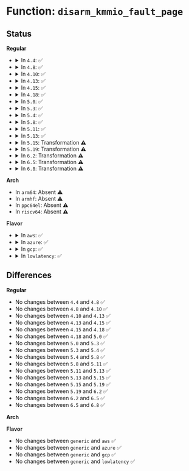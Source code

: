 # Function: <code>disarm_kmmio_fault_page</code>

## Status
<b>Regular</b>
<ul>
<li>
<details>
<summary>In <code>4.4</code>: ✅</summary>

```c
void disarm_kmmio_fault_page(struct kmmio_fault_page *f);
```

**Collision:** Unique Static

**Inline:** No

**Transformation:** False

**Instances:**

```
In arch/x86/mm/kmmio.c (ffffffff810730b0)
Location: arch/x86/mm/kmmio.c:190
Inline: False
Direct callers:
  - arch/x86/mm/kmmio.c:unregister_kmmio_probe
  - arch/x86/mm/kmmio.c:kmmio_handler
  - arch/x86/mm/kmmio.c:kmmio_handler
```
**Symbols:**

```
ffffffff810730b0-ffffffff810730fd: disarm_kmmio_fault_page (STB_LOCAL)
```
</details>
</li>
<li>
<details>
<summary>In <code>4.8</code>: ✅</summary>

```c
void disarm_kmmio_fault_page(struct kmmio_fault_page *f);
```

**Collision:** Unique Static

**Inline:** No

**Transformation:** False

**Instances:**

```
In arch/x86/mm/kmmio.c (ffffffff81074660)
Location: arch/x86/mm/kmmio.c:201
Inline: False
Direct callers:
  - arch/x86/mm/kmmio.c:unregister_kmmio_probe
  - arch/x86/mm/kmmio.c:kmmio_handler
  - arch/x86/mm/kmmio.c:kmmio_handler
```
**Symbols:**

```
ffffffff81074660-ffffffff810746ad: disarm_kmmio_fault_page (STB_LOCAL)
```
</details>
</li>
<li>
<details>
<summary>In <code>4.10</code>: ✅</summary>

```c
void disarm_kmmio_fault_page(struct kmmio_fault_page *f);
```

**Collision:** Unique Static

**Inline:** No

**Transformation:** False

**Instances:**

```
In arch/x86/mm/kmmio.c (ffffffff810781e0)
Location: arch/x86/mm/kmmio.c:201
Inline: False
Direct callers:
  - arch/x86/mm/kmmio.c:unregister_kmmio_probe
  - arch/x86/mm/kmmio.c:kmmio_handler
  - arch/x86/mm/kmmio.c:kmmio_handler
```
**Symbols:**

```
ffffffff810781e0-ffffffff8107822d: disarm_kmmio_fault_page (STB_LOCAL)
```
</details>
</li>
<li>
<details>
<summary>In <code>4.13</code>: ✅</summary>

```c
void disarm_kmmio_fault_page(struct kmmio_fault_page *f);
```

**Collision:** Unique Static

**Inline:** No

**Transformation:** False

**Instances:**

```
In arch/x86/mm/kmmio.c (ffffffff81076a70)
Location: arch/x86/mm/kmmio.c:201
Inline: False
Direct callers:
  - arch/x86/mm/kmmio.c:unregister_kmmio_probe
  - arch/x86/mm/kmmio.c:kmmio_handler
  - arch/x86/mm/kmmio.c:kmmio_handler
```
**Symbols:**

```
ffffffff81076a70-ffffffff81076ab3: disarm_kmmio_fault_page (STB_LOCAL)
```
</details>
</li>
<li>
<details>
<summary>In <code>4.15</code>: ✅</summary>

```c
void disarm_kmmio_fault_page(struct kmmio_fault_page *f);
```

**Collision:** Unique Static

**Inline:** No

**Transformation:** False

**Instances:**

```
In arch/x86/mm/kmmio.c (ffffffff8107ce20)
Location: arch/x86/mm/kmmio.c:202
Inline: False
Direct callers:
  - arch/x86/mm/kmmio.c:unregister_kmmio_probe
  - arch/x86/mm/kmmio.c:kmmio_handler
  - arch/x86/mm/kmmio.c:kmmio_handler
```
**Symbols:**

```
ffffffff8107ce20-ffffffff8107ce63: disarm_kmmio_fault_page (STB_LOCAL)
```
</details>
</li>
<li>
<details>
<summary>In <code>4.18</code>: ✅</summary>

```c
void disarm_kmmio_fault_page(struct kmmio_fault_page *f);
```

**Collision:** Unique Static

**Inline:** No

**Transformation:** False

**Instances:**

```
In arch/x86/mm/kmmio.c (ffffffff8107fed0)
Location: arch/x86/mm/kmmio.c:207
Inline: False
Direct callers:
  - arch/x86/mm/kmmio.c:unregister_kmmio_probe
  - arch/x86/mm/kmmio.c:kmmio_handler
  - arch/x86/mm/kmmio.c:kmmio_handler
```
**Symbols:**

```
ffffffff8107fed0-ffffffff8107ff13: disarm_kmmio_fault_page (STB_LOCAL)
```
</details>
</li>
<li>
<details>
<summary>In <code>5.0</code>: ✅</summary>

```c
void disarm_kmmio_fault_page(struct kmmio_fault_page *f);
```

**Collision:** Unique Static

**Inline:** No

**Transformation:** False

**Instances:**

```
In arch/x86/mm/kmmio.c (ffffffff81086a10)
Location: arch/x86/mm/kmmio.c:207
Inline: False
Direct callers:
  - arch/x86/mm/kmmio.c:unregister_kmmio_probe
  - arch/x86/mm/kmmio.c:kmmio_handler
  - arch/x86/mm/kmmio.c:kmmio_handler
```
**Symbols:**

```
ffffffff81086a10-ffffffff81086a53: disarm_kmmio_fault_page (STB_LOCAL)
```
</details>
</li>
<li>
<details>
<summary>In <code>5.3</code>: ✅</summary>

```c
void disarm_kmmio_fault_page(struct kmmio_fault_page *f);
```

**Collision:** Unique Static

**Inline:** No

**Transformation:** False

**Instances:**

```
In arch/x86/mm/kmmio.c (ffffffff8108a610)
Location: arch/x86/mm/kmmio.c:207
Inline: False
Direct callers:
  - arch/x86/mm/kmmio.c:unregister_kmmio_probe
  - arch/x86/mm/kmmio.c:kmmio_handler
  - arch/x86/mm/kmmio.c:kmmio_handler
```
**Symbols:**

```
ffffffff8108a610-ffffffff8108a653: disarm_kmmio_fault_page (STB_LOCAL)
```
</details>
</li>
<li>
<details>
<summary>In <code>5.4</code>: ✅</summary>

```c
void disarm_kmmio_fault_page(struct kmmio_fault_page *f);
```

**Collision:** Unique Static

**Inline:** No

**Transformation:** False

**Instances:**

```
In arch/x86/mm/kmmio.c (ffffffff8108b280)
Location: arch/x86/mm/kmmio.c:207
Inline: False
Direct callers:
  - arch/x86/mm/kmmio.c:unregister_kmmio_probe
  - arch/x86/mm/kmmio.c:kmmio_handler
  - arch/x86/mm/kmmio.c:kmmio_handler
```
**Symbols:**

```
ffffffff8108b280-ffffffff8108b2c3: disarm_kmmio_fault_page (STB_LOCAL)
```
</details>
</li>
<li>
<details>
<summary>In <code>5.8</code>: ✅</summary>

```c
void disarm_kmmio_fault_page(struct kmmio_fault_page *f);
```

**Collision:** Unique Static

**Inline:** No

**Transformation:** False

**Instances:**

```
In arch/x86/mm/kmmio.c (ffffffff81092610)
Location: arch/x86/mm/kmmio.c:207
Inline: False
Direct callers:
  - arch/x86/mm/kmmio.c:unregister_kmmio_probe
  - arch/x86/mm/kmmio.c:kmmio_handler
  - arch/x86/mm/kmmio.c:kmmio_handler
```
**Symbols:**

```
ffffffff81092610-ffffffff81092656: disarm_kmmio_fault_page (STB_LOCAL)
```
</details>
</li>
<li>
<details>
<summary>In <code>5.11</code>: ✅</summary>

```c
void disarm_kmmio_fault_page(struct kmmio_fault_page *f);
```

**Collision:** Unique Static

**Inline:** No

**Transformation:** False

**Instances:**

```
In arch/x86/mm/kmmio.c (ffffffff81091ca0)
Location: arch/x86/mm/kmmio.c:207
Inline: False
Direct callers:
  - arch/x86/mm/kmmio.c:unregister_kmmio_probe
  - arch/x86/mm/kmmio.c:kmmio_handler
  - arch/x86/mm/kmmio.c:kmmio_handler
```
**Symbols:**

```
ffffffff81091ca0-ffffffff81091ce6: disarm_kmmio_fault_page (STB_LOCAL)
```
</details>
</li>
<li>
<details>
<summary>In <code>5.13</code>: ✅</summary>

```c
void disarm_kmmio_fault_page(struct kmmio_fault_page *f);
```

**Collision:** Unique Static

**Inline:** No

**Transformation:** False

**Instances:**

```
In arch/x86/mm/kmmio.c (ffffffff810927b0)
Location: arch/x86/mm/kmmio.c:207
Inline: False
Direct callers:
  - arch/x86/mm/kmmio.c:unregister_kmmio_probe
  - arch/x86/mm/kmmio.c:kmmio_handler
  - arch/x86/mm/kmmio.c:kmmio_handler
```
**Symbols:**

```
ffffffff810927b0-ffffffff810927f6: disarm_kmmio_fault_page (STB_LOCAL)
```
</details>
</li>
<li>
<details>
<summary>In <code>5.15</code>: Transformation ⚠️</summary>

```c
void disarm_kmmio_fault_page(struct kmmio_fault_page *f);
```

**Collision:** Unique Static

**Inline:** No

**Transformation:** True

**Instances:**

```
In arch/x86/mm/kmmio.c (0)
Location: arch/x86/mm/kmmio.c:207
Inline: False
Direct callers:
  - arch/x86/mm/kmmio.c:unregister_kmmio_probe
  - arch/x86/mm/kmmio.c:kmmio_handler
  - arch/x86/mm/kmmio.c:kmmio_handler
```
**Symbols:**

```
ffffffff810a24d0-ffffffff810a2526: disarm_kmmio_fault_page (STB_LOCAL)
ffffffff81ca1df1-ffffffff81ca1e06: disarm_kmmio_fault_page.cold (STB_LOCAL)
```
</details>
</li>
<li>
<details>
<summary>In <code>5.19</code>: Transformation ⚠️</summary>

```c
void disarm_kmmio_fault_page(struct kmmio_fault_page *f);
```

**Collision:** Unique Static

**Inline:** No

**Transformation:** True

**Instances:**

```
In arch/x86/mm/kmmio.c (0)
Location: arch/x86/mm/kmmio.c:207
Inline: False
Direct callers:
  - arch/x86/mm/kmmio.c:unregister_kmmio_probe
  - arch/x86/mm/kmmio.c:kmmio_handler
  - arch/x86/mm/kmmio.c:kmmio_handler
```
**Symbols:**

```
ffffffff810b6a90-ffffffff810b6b01: disarm_kmmio_fault_page (STB_LOCAL)
ffffffff81e5144c-ffffffff81e51461: disarm_kmmio_fault_page.cold (STB_LOCAL)
```
</details>
</li>
<li>
<details>
<summary>In <code>6.2</code>: Transformation ⚠️</summary>

```c
void disarm_kmmio_fault_page(struct kmmio_fault_page *f);
```

**Collision:** Unique Static

**Inline:** No

**Transformation:** True

**Instances:**

```
In arch/x86/mm/kmmio.c (0)
Location: arch/x86/mm/kmmio.c:213
Inline: False
Direct callers:
  - arch/x86/mm/kmmio.c:unregister_kmmio_probe
  - arch/x86/mm/kmmio.c:kmmio_handler
  - arch/x86/mm/kmmio.c:kmmio_handler
```
**Symbols:**

```
ffffffff810d1d30-ffffffff810d1da1: disarm_kmmio_fault_page (STB_LOCAL)
ffffffff82055187-ffffffff8205519c: disarm_kmmio_fault_page.cold (STB_LOCAL)
```
</details>
</li>
<li>
<details>
<summary>In <code>6.5</code>: Transformation ⚠️</summary>

```c
void disarm_kmmio_fault_page(struct kmmio_fault_page *f);
```

**Collision:** Unique Static

**Inline:** No

**Transformation:** True

**Instances:**

```
In arch/x86/mm/kmmio.c (0)
Location: arch/x86/mm/kmmio.c:213
Inline: False
Direct callers:
  - arch/x86/mm/kmmio.c:unregister_kmmio_probe
  - arch/x86/mm/kmmio.c:kmmio_handler
  - arch/x86/mm/kmmio.c:kmmio_handler
```
**Symbols:**

```
ffffffff810d51e0-ffffffff810d5240: disarm_kmmio_fault_page (STB_LOCAL)
ffffffff820d3756-ffffffff820d376b: disarm_kmmio_fault_page.cold (STB_LOCAL)
```
</details>
</li>
<li>
<details>
<summary>In <code>6.8</code>: Transformation ⚠️</summary>

```c
void disarm_kmmio_fault_page(struct kmmio_fault_page *f);
```

**Collision:** Unique Static

**Inline:** No

**Transformation:** True

**Instances:**

```
In arch/x86/mm/kmmio.c (0)
Location: arch/x86/mm/kmmio.c:213
Inline: False
Direct callers:
  - arch/x86/mm/kmmio.c:unregister_kmmio_probe
  - arch/x86/mm/kmmio.c:kmmio_handler
  - arch/x86/mm/kmmio.c:kmmio_handler
```
**Symbols:**

```
ffffffff810dd9b0-ffffffff810dda10: disarm_kmmio_fault_page (STB_LOCAL)
ffffffff821ae5c4-ffffffff821ae5d9: disarm_kmmio_fault_page.cold (STB_LOCAL)
```
</details>
</li>
</ul>
<b>Arch</b>
<ul>
<li>
In <code>arm64</code>: Absent ⚠️
</li>
<li>
In <code>armhf</code>: Absent ⚠️
</li>
<li>
In <code>ppc64el</code>: Absent ⚠️
</li>
<li>
In <code>riscv64</code>: Absent ⚠️
</li>
</ul>
<b>Flavor</b>
<ul>
<li>
<details>
<summary>In <code>aws</code>: ✅</summary>

```c
void disarm_kmmio_fault_page(struct kmmio_fault_page *f);
```

**Collision:** Unique Static

**Inline:** No

**Transformation:** False

**Instances:**

```
In arch/x86/mm/kmmio.c (ffffffff8108a240)
Location: arch/x86/mm/kmmio.c:207
Inline: False
Direct callers:
  - arch/x86/mm/kmmio.c:unregister_kmmio_probe
  - arch/x86/mm/kmmio.c:kmmio_handler
  - arch/x86/mm/kmmio.c:kmmio_handler
```
**Symbols:**

```
ffffffff8108a240-ffffffff8108a283: disarm_kmmio_fault_page (STB_LOCAL)
```
</details>
</li>
<li>
<details>
<summary>In <code>azure</code>: ✅</summary>

```c
void disarm_kmmio_fault_page(struct kmmio_fault_page *f);
```

**Collision:** Unique Static

**Inline:** No

**Transformation:** False

**Instances:**

```
In arch/x86/mm/kmmio.c (ffffffff81078cc0)
Location: arch/x86/mm/kmmio.c:207
Inline: False
Direct callers:
  - arch/x86/mm/kmmio.c:unregister_kmmio_probe
  - arch/x86/mm/kmmio.c:kmmio_handler
  - arch/x86/mm/kmmio.c:kmmio_handler
```
**Symbols:**

```
ffffffff81078cc0-ffffffff81078d03: disarm_kmmio_fault_page (STB_LOCAL)
```
</details>
</li>
<li>
<details>
<summary>In <code>gcp</code>: ✅</summary>

```c
void disarm_kmmio_fault_page(struct kmmio_fault_page *f);
```

**Collision:** Unique Static

**Inline:** No

**Transformation:** False

**Instances:**

```
In arch/x86/mm/kmmio.c (ffffffff8108a1f0)
Location: arch/x86/mm/kmmio.c:207
Inline: False
Direct callers:
  - arch/x86/mm/kmmio.c:unregister_kmmio_probe
  - arch/x86/mm/kmmio.c:kmmio_handler
  - arch/x86/mm/kmmio.c:kmmio_handler
```
**Symbols:**

```
ffffffff8108a1f0-ffffffff8108a233: disarm_kmmio_fault_page (STB_LOCAL)
```
</details>
</li>
<li>
<details>
<summary>In <code>lowlatency</code>: ✅</summary>

```c
void disarm_kmmio_fault_page(struct kmmio_fault_page *f);
```

**Collision:** Unique Static

**Inline:** No

**Transformation:** False

**Instances:**

```
In arch/x86/mm/kmmio.c (ffffffff8108c490)
Location: arch/x86/mm/kmmio.c:207
Inline: False
Direct callers:
  - arch/x86/mm/kmmio.c:unregister_kmmio_probe
  - arch/x86/mm/kmmio.c:kmmio_handler
  - arch/x86/mm/kmmio.c:kmmio_handler
```
**Symbols:**

```
ffffffff8108c490-ffffffff8108c4d3: disarm_kmmio_fault_page (STB_LOCAL)
```
</details>
</li>
</ul>

## Differences
<b>Regular</b>
<ul>
<li>
No changes between <code>4.4</code> and <code>4.8</code> ✅
</li>
<li>
No changes between <code>4.8</code> and <code>4.10</code> ✅
</li>
<li>
No changes between <code>4.10</code> and <code>4.13</code> ✅
</li>
<li>
No changes between <code>4.13</code> and <code>4.15</code> ✅
</li>
<li>
No changes between <code>4.15</code> and <code>4.18</code> ✅
</li>
<li>
No changes between <code>4.18</code> and <code>5.0</code> ✅
</li>
<li>
No changes between <code>5.0</code> and <code>5.3</code> ✅
</li>
<li>
No changes between <code>5.3</code> and <code>5.4</code> ✅
</li>
<li>
No changes between <code>5.4</code> and <code>5.8</code> ✅
</li>
<li>
No changes between <code>5.8</code> and <code>5.11</code> ✅
</li>
<li>
No changes between <code>5.11</code> and <code>5.13</code> ✅
</li>
<li>
No changes between <code>5.13</code> and <code>5.15</code> ✅
</li>
<li>
No changes between <code>5.15</code> and <code>5.19</code> ✅
</li>
<li>
No changes between <code>5.19</code> and <code>6.2</code> ✅
</li>
<li>
No changes between <code>6.2</code> and <code>6.5</code> ✅
</li>
<li>
No changes between <code>6.5</code> and <code>6.8</code> ✅
</li>
</ul>
<b>Arch</b>
<ul>
</ul>
<b>Flavor</b>
<ul>
<li>
No changes between <code>generic</code> and <code>aws</code> ✅
</li>
<li>
No changes between <code>generic</code> and <code>azure</code> ✅
</li>
<li>
No changes between <code>generic</code> and <code>gcp</code> ✅
</li>
<li>
No changes between <code>generic</code> and <code>lowlatency</code> ✅
</li>
</ul>
